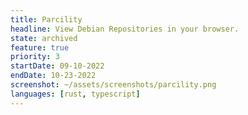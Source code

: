 ```yaml
---
title: Parcility
headline: View Debian Repositories in your browser.
state: archived
feature: true
priority: 3
startDate: 09-10-2022
endDate: 10-23-2022
screenshot: ~/assets/screenshots/parcility.png
languages: [rust, typescript]
---
```

